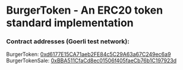 # BurgerToken - An ERC20 token standard implementation

### Contract addresses (Goerli test network):

BurgerToken: [0xd6177E15CA71aeb2FE84c5C29A63a67C249ec6a9](https://goerli.etherscan.io/address/0xd6177E15CA71aeb2FE84c5C29A63a67C249ec6a9/)
BurgerTokenSale: [0xBBA511CfaCd8ec01506f405faeCb76b1C197923d](https://goerli.etherscan.io/address/0xBBA511CfaCd8ec01506f405faeCb76b1C197923d/)
